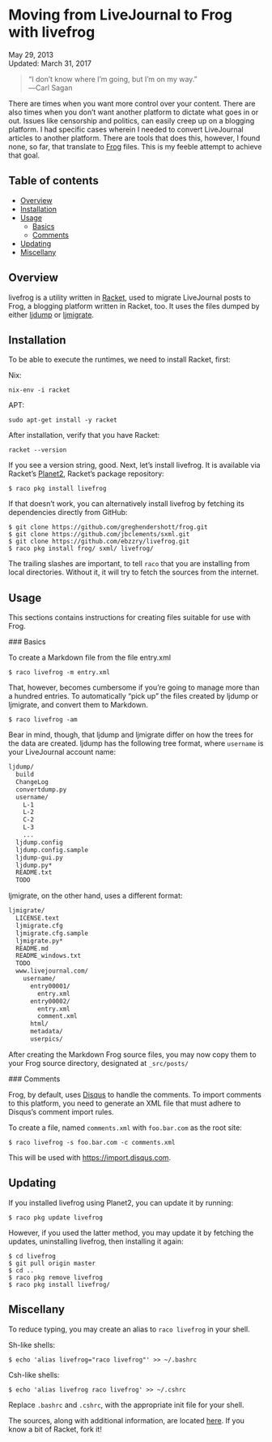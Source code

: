 Moving from LiveJournal to Frog with livefrog
=============================================

<div class="center">May 29, 2013</div>
<div class="center">Updated: March 31, 2017</div>

>“I don’t know where I’m going, but I’m on my way.”<br>
>―Carl Sagan

There are times when you want more control over your content. There are also times when you don’t
want another platform to dictate what goes in or out. Issues like censorship and politics, can
easily creep up on a blogging platform. I had specific cases wherein I needed to convert LiveJournal
articles to another platform. There are tools that does this, however, I found none, so far, that
translate to [Frog](https://github.com/greghendershott/frog/) files. This is my feeble attempt to
achieve that goal.


Table of contents
-----------------

- [Overview](#overview)
- [Installation](#installation)
- [Usage](#usage)
  + [Basics](#basics)
  + [Comments](#comments)
- [Updating](#updating)
- [Miscellany](#miscellany)


<a name="overview"></a> Overview
----------------------------------------

livefrog is a utility written in [Racket](http://racket-lang.org), used to migrate LiveJournal posts
to Frog, a blogging platform written in Racket, too. It uses the files dumped by
either [ljdump](http://hewgill.com/ljdump/) or [ljmigrate](https://github.com/ceejbot/ljmigrate).


<a name="installation"></a> Installation
----------------------------------------

To be able to execute the runtimes, we need to install Racket, first:

Nix:

    nix-env -i racket

APT:

    sudo apt-get install -y racket

After installation, verify that you have Racket:

    racket --version

If you see a version string, good. Next, let’s install livefrog. It is available via
Racket’s [Planet2](https://pkg.racket-lang.org), Racket’s package repository:

    $ raco pkg install livefrog

If that doesn’t work, you can alternatively install livefrog by fetching its dependencies directly
from GitHub:

    $ git clone https://github.com/greghendershott/frog.git
    $ git clone https://github.com/jbclements/sxml.git
    $ git clone https://github.com/ebzzry/livefrog.git
    $ raco pkg install frog/ sxml/ livefrog/

The trailing slashes are important, to tell `raco` that you are installing from local
directories. Without it, it will try to fetch the sources from the internet.


<a name="usage"></a> Usage 
---------------------------

This sections contains instructions for creating files suitable for use with Frog.


<a name="basics"></a> ### Basics

To create a Markdown file from the file entry.xml

    $ raco livefrog -m entry.xml

That, however, becomes cumbersome if you’re going to manage more than a hundred entries. To
automatically “pick up” the files created by ljdump or ljmigrate, and convert them to Markdown.

    $ raco livefrog -am

Bear in mind, though, that ljdump and ljmigrate differ on how the trees for the data are
created. ljdump has the following tree format, where `username` is your LiveJournal account name:

```bash
ljdump/
  build
  ChangeLog
  convertdump.py
  username/
    L-1
    L-2
    C-2
    L-3
    ...
  ljdump.config
  ljdump.config.sample
  ljdump-gui.py
  ljdump.py*
  README.txt
  TODO
```

ljmigrate, on the other hand, uses a different format:

```bash
ljmigrate/
  LICENSE.text
  ljmigrate.cfg
  ljmigrate.cfg.sample
  ljmigrate.py*
  README.md
  README_windows.txt
  TODO
  www.livejournal.com/
    username/
      entry00001/
        entry.xml
      entry00002/
        entry.xml
        comment.xml
      html/
      metadata/
      userpics/
```

After creating the Markdown Frog source files, you may now copy them to your Frog source directory,
designated at `_src/posts/`


<a name="comments"></a> ### Comments

Frog, by default, uses [Disqus](https://disqus.com) to handle the comments. To import comments to
this platform, you need to generate an XML file that must adhere to Disqus’s comment import rules.

To create a file, named `comments.xml` with `foo.bar.com` as the root site:

    $ raco livefrog -s foo.bar.com -c comments.xml

This will be used with <https://import.disqus.com>.


<a name="updating"></a> Updating
--------------------------------

If you installed livefrog using Planet2, you can update it by running:

    $ raco pkg update livefrog

However, if you used the latter method, you may update it by fetching the updates, uninstalling
livefrog, then installing it again:

    $ cd livefrog
    $ git pull origin master
    $ cd ..
    $ raco pkg remove livefrog
    $ raco pkg install livefrog/


<a name="miscellany"></a> Miscellany
------------------------------------

To reduce typing, you may create an alias to `raco livefrog` in your shell.

Sh-like shells:

    $ echo 'alias livefrog="raco livefrog"' >> ~/.bashrc

Csh-like shells:

    $ echo 'alias livefrog raco livefrog' >> ~/.cshrc

Replace `.bashrc` and `.cshrc`, with the appropriate init file for your shell.

The sources, along with additional information, are
located [here](https://github.com/ebzzry/livefrog). If you know a bit of Racket, fork it!
